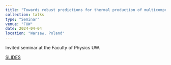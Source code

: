 ```yaml
---
title: "Towards robust predictions for thermal production of multicomponent dark matter"
collection: talks
type: "Seminar"
venue: "FUW"
date: 2024-04-04
location: "Warsaw, Poland"
---
```


Invited seminar at the Faculty of Physics UW.

[SLIDES](http://ahryczuk.github.io/files/talks/seminarFUW2024.pdf)
